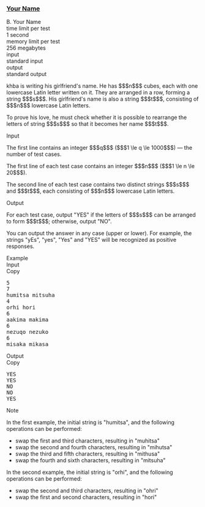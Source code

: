 <h3><a href="https://codeforces.com/contest/2167/problem/B" target="_blank" rel="noopener noreferrer">Your Name</a></h3>

<div class="header"><div class="title">B. Your Name</div><div class="time-limit"><div class="property-title">time limit per test</div>1 second</div><div class="memory-limit"><div class="property-title">memory limit per test</div>256 megabytes</div><div class="input-file input-standard"><div class="property-title">input</div>standard input</div><div class="output-file output-standard"><div class="property-title">output</div>standard output</div></div><div><p>khba is writing his girlfriend's name. He has $$$n$$$ cubes, each with one lowercase Latin letter written on it. They are arranged in a row, forming a string $$$s$$$. His girlfriend's name is also a string $$$t$$$, consisting of $$$n$$$ lowercase Latin letters.</p><p>To prove his love, he must check whether it is possible to rearrange the letters of string $$$s$$$ so that it becomes her name $$$t$$$.</p></div><div class="input-specification"><div class="section-title">Input</div><p>The first line contains an integer $$$q$$$ ($$$1 \le q \le 1000$$$) — the number of test cases.</p><p>The first line of each test case contains an integer $$$n$$$ ($$$1 \le n \le 20$$$).</p><p>The second line of each test case contains two distinct strings $$$s$$$ and $$$t$$$, each consisting of $$$n$$$ lowercase Latin letters.</p></div><div class="output-specification"><div class="section-title">Output</div><p>For each test case, output "<span class="tex-font-style-tt">YES</span>" if the letters of $$$s$$$ can be arranged to form $$$t$$$; otherwise, output "<span class="tex-font-style-tt">NO</span>". </p><p>You can output the answer in any case (upper or lower). For example, the strings "<span class="tex-font-style-tt">yEs</span>", "<span class="tex-font-style-tt">yes</span>", "<span class="tex-font-style-tt">Yes</span>" and "<span class="tex-font-style-tt">YES</span>" will be recognized as positive responses.</p></div><div class="sample-tests"><div class="section-title">Example</div><div class="sample-test"><div class="input"><div class="title">Input<div title="Copy" data-clipboard-target="#id0023702969603958368" id="id008394994778107403" class="input-output-copier">Copy</div></div><pre id="id0023702969603958368"><div class="test-example-line test-example-line-even test-example-line-0">5</div><div class="test-example-line test-example-line-odd test-example-line-1">7</div><div class="test-example-line test-example-line-odd test-example-line-1">humitsa mitsuha</div><div class="test-example-line test-example-line-even test-example-line-2">4</div><div class="test-example-line test-example-line-even test-example-line-2">orhi hori</div><div class="test-example-line test-example-line-odd test-example-line-3">6</div><div class="test-example-line test-example-line-odd test-example-line-3">aakima makima</div><div class="test-example-line test-example-line-even test-example-line-4">6</div><div class="test-example-line test-example-line-even test-example-line-4">nezuqo nezuko</div><div class="test-example-line test-example-line-odd test-example-line-5">6</div><div class="test-example-line test-example-line-odd test-example-line-5">misaka mikasa</div></pre></div><div class="output"><div class="title">Output<div title="Copy" data-clipboard-target="#id006040527154251375" id="id003167661565202222" class="input-output-copier">Copy</div></div><pre id="id006040527154251375"><div class="test-example-line test-example-line-odd test-example-line-1">YES</div><div class="test-example-line test-example-line-even test-example-line-2">YES</div><div class="test-example-line test-example-line-odd test-example-line-3">NO</div><div class="test-example-line test-example-line-even test-example-line-4">NO</div><div class="test-example-line test-example-line-odd test-example-line-5">YES</div></pre></div></div></div><div class="note"><div class="section-title">Note</div><p>In the first example, the initial string is "<span class="tex-font-style-tt">humitsa</span>", and the following operations can be performed: </p><ul> <li> swap the first and third characters, resulting in "<span class="tex-font-style-tt">muhitsa</span>" </li><li> swap the second and fourth characters, resulting in "<span class="tex-font-style-tt">mihutsa</span>" </li><li> swap the third and fifth characters, resulting in "<span class="tex-font-style-tt">mithusa</span>" </li><li> swap the fourth and sixth characters, resulting in "<span class="tex-font-style-tt">mitsuha</span>" </li></ul><p>In the second example, the initial string is "<span class="tex-font-style-tt">orhi</span>", and the following operations can be performed: </p><ul> <li> swap the second and third characters, resulting in "<span class="tex-font-style-tt">ohri</span>" </li><li> swap the first and second characters, resulting in "<span class="tex-font-style-tt">hori</span>" </li></ul></div>